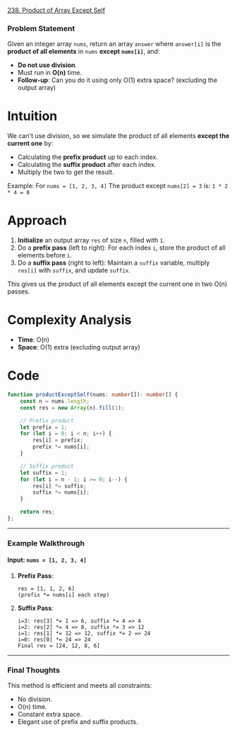 [238. Product of Array Except Self](https://leetcode.com/problems/product-of-array-except-self/)

### Problem Statement

Given an integer array `nums`, return an array `answer` where `answer[i]` is the **product of all elements** in `nums` **except `nums[i]`**, and:

* **Do not use division**.
* Must run in **O(n)** time.
* **Follow-up**: Can you do it using only O(1) extra space? (excluding the output array)

# Intuition

We can't use division, so we simulate the product of all elements **except the current one** by:

* Calculating the **prefix product** up to each index.
* Calculating the **suffix product** after each index.
* Multiply the two to get the result.

Example:
For `nums = [1, 2, 3, 4]`
The product except `nums[2] = 3` is: `1 * 2 * 4 = 8`

# Approach

1. **Initialize** an output array `res` of size `n`, filled with `1`.
2. Do a **prefix pass** (left to right):
   For each index `i`, store the product of all elements before `i`.
3. Do a **suffix pass** (right to left):
   Maintain a `suffix` variable, multiply `res[i]` with `suffix`, and update `suffix`.

This gives us the product of all elements except the current one in two O(n) passes.

# Complexity Analysis

* **Time**: O(n)
* **Space**: O(1) extra (excluding output array)

# Code

```typescript
function productExceptSelf(nums: number[]): number[] {
    const n = nums.length;
    const res = new Array(n).fill(1);

    // Prefix product
    let prefix = 1;
    for (let i = 0; i < n; i++) {
        res[i] = prefix;
        prefix *= nums[i];
    }

    // Suffix product
    let suffix = 1;
    for (let i = n - 1; i >= 0; i--) {
        res[i] *= suffix;
        suffix *= nums[i];
    }

    return res;
};

```

---

### Example Walkthrough

#### Input: `nums = [1, 2, 3, 4]`

1. **Prefix Pass**:

   ```
   res = [1, 1, 2, 6]
   (prefix *= nums[i] each step)
   ```

2. **Suffix Pass**:

   ```
   i=3: res[3] *= 1 => 6, suffix *= 4 => 4
   i=2: res[2] *= 4 => 8, suffix *= 3 => 12
   i=1: res[1] *= 12 => 12, suffix *= 2 => 24
   i=0: res[0] *= 24 => 24
   Final res = [24, 12, 8, 6]
   ```

---

### Final Thoughts

This method is efficient and meets all constraints:

* No division.
* O(n) time.
* Constant extra space.
* Elegant use of prefix and suffix products.
